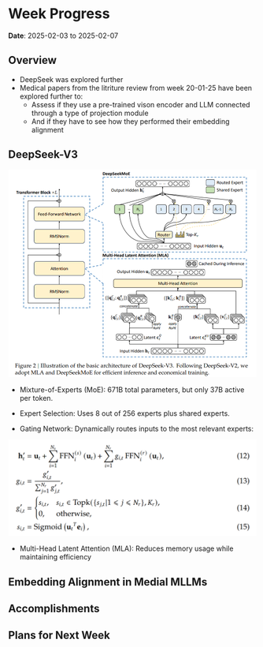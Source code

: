 # Week Progress

**Date**: 2025-02-03 to 2025-02-07

## Overview

- DeepSeek was explored further
- Medical papers from the litriture review from week 20-01-25 have been explored further to:
    - Assess if they use a pre-trained vison encoder and LLM connected through a type of projection module
    - And if they have to see how they performed their embedding alignment

## DeepSeek-V3
![DeepSeek Architecture](Images/DeepSeekPNG.png)

- Mixture-of-Experts (MoE): 671B total parameters, but only 37B active per token.

- Expert Selection: Uses 8 out of 256 experts plus shared experts.

- Gating Network: Dynamically routes inputs to the most relevant experts:

![MoE Equations](Images/MoEeq.png)

- Multi-Head Latent Attention (MLA): Reduces memory usage while maintaining efficiency

## Embedding Alignment in Medial MLLMs

## Accomplishments

## Plans for Next Week
